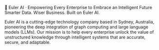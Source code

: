 🧠 Euler AI · Empowering Every Enterprise to Embrace an Intelligent Future
Smarter Data. Wiser Business. Built on Euler AI.

Euler AI is a cutting-edge technology company based in Sydney, Australia, pioneering the deep integration of graph computing and large language models (LLMs). Our mission is to help every enterprise unlock the value of unstructured knowledge through intelligent systems that are accurate, secure, and adaptable.
